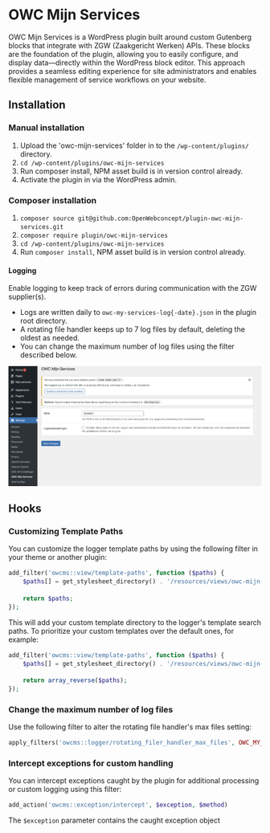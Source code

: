 # OWC Mijn Services

OWC Mijn Services is a WordPress plugin built around custom Gutenberg blocks that integrate with ZGW (Zaakgericht Werken) APIs. These blocks are the foundation of the plugin, allowing you to easily configure, and display data—directly within the WordPress block editor. This approach provides a seamless editing experience for site administrators and enables flexible management of service workflows on your website.

## Installation

### Manual installation

1. Upload the 'owc-mijn-services' folder in to the `/wp-content/plugins/` directory.
2. `cd /wp-content/plugins/owc-mijn-services`
3. Run composer install, NPM asset build is in version control already.
4. Activate the plugin in via the WordPress admin.

### Composer installation

1. `composer source git@github.com:OpenWebconcept/plugin-owc-mijn-services.git`
2. `composer require plugin/owc-mijn-services`
3. `cd /wp-content/plugins/owc-mijn-services`
4. Run `composer install`, NPM asset build is in version control already.

#### Logging

Enable logging to keep track of errors during communication with the ZGW supplier(s).

- Logs are written daily to `owc-my-services-log{-date}.json` in the plugin root directory.
- A rotating file handler keeps up to 7 log files by default, deleting the oldest as needed.
- You can change the maximum number of log files using the filter described below.

![General settings example](./data/general-settings.png)

## Hooks

### Customizing Template Paths

You can customize the logger template paths by using the following filter in your theme or another plugin:

```php
add_filter('owcms::view/template-paths', function ($paths) {
    $paths[] = get_stylesheet_directory() . '/resources/views/owc-mijn-services';

    return $paths;
});
```

This will add your custom template directory to the logger's template search paths.
To prioritize your custom templates over the default ones, for example:

```php
add_filter('owcms::view/template-paths', function ($paths) {
    $paths[] = get_stylesheet_directory() . '/resources/views/owc-mijn-services';

    return array_reverse($paths);
});
```

### Change the maximum number of log files

Use the following filter to alter the rotating file handler's max files setting:

```php
apply_filters('owcms::logger/rotating_filer_handler_max_files', OWC_MY_SERVICES_LOGGER_DEFAULT_MAX_FILES)
```

### Intercept exceptions for custom handling

You can intercept exceptions caught by the plugin for additional processing or custom logging using this filter:

```php
add_action('owcms::exception/intercept', $exception, $method)
```

The `$exception` parameter contains the caught exception object
